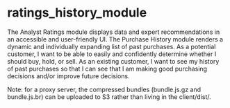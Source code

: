# ratings_history_module
The Analyst Ratings module displays data and expert recommendations in an accessible and user-friendly UI. The Purchase History module renders a dynamic and individually expanding list of past purchases.    As a potential customer, I want to be able to easily and confidently determine whether I should buy, hold, or sell.   As an existing customer, I want to see my history of past purchases so that I can see that I am making good purchasing decisions and/or improve future decisions. 

Note: for a proxy server, the compressed bundles (bundle.js.gz and bundle.js.br) can be uploaded to S3 rather than living in the client/dist/.
